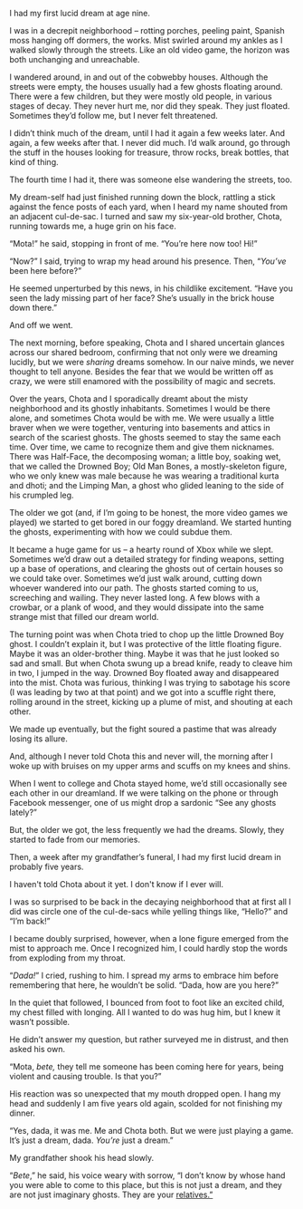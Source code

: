 I had my first lucid dream at age nine.



I was in a decrepit neighborhood – rotting porches, peeling paint, Spanish moss hanging off dormers, the works. Mist swirled around my ankles as I walked slowly through the streets. Like an old video game, the horizon was both unchanging and unreachable. 



I wandered around, in and out of the cobwebby houses. Although the streets were empty, the houses usually had a few ghosts floating around. There were a few children, but they were mostly old people, in various stages of decay. They never hurt me, nor did they speak. They just floated. Sometimes they’d follow me, but I never felt threatened. 



I didn’t think much of the dream, until I had it again a few weeks later. And again, a few weeks after that. I never did much. I’d walk around, go through the stuff in the houses looking for treasure, throw rocks, break bottles, that kind of thing. 



The fourth time I had it, there was someone else wandering the streets, too. 



My dream-self had just finished running down the block, rattling a stick against the fence posts of each yard, when I heard my name shouted from an adjacent cul-de-sac. I turned and saw my six-year-old brother, Chota, running towards me, a huge grin on his face. 



“Mota!” he said, stopping in front of me. “You’re here now too! Hi!” 



“Now?” I said, trying to wrap my head around his presence. Then, “*You’ve* been here before?” 



He seemed unperturbed by this news, in his childlike excitement. “Have you seen the lady missing part of her face? She’s usually in the brick house down there.” 



And off we went. 



The next morning, before speaking, Chota and I shared uncertain glances across our shared bedroom, confirming that not only were we dreaming lucidly, but we were *sharing* dreams somehow. In our naive minds, we never thought to tell anyone. Besides the fear that we would be written off as crazy, we were still enamored with the possibility of magic and secrets. 



Over the years, Chota and I sporadically dreamt about the misty neighborhood and its ghostly inhabitants. Sometimes I would be there alone, and sometimes Chota would be with me. We were usually a little braver when we were together, venturing into basements and attics in search of the scariest ghosts. The ghosts seemed to stay the same each time. Over time, we came to recognize them and give them nicknames. There was Half-Face, the decomposing woman; a little boy, soaking wet, that we called the Drowned Boy; Old Man Bones, a mostly-skeleton figure, who we only knew was male because he was wearing a traditional kurta and dhoti; and the Limping Man, a ghost who glided leaning to the side of his crumpled leg. 



The older we got (and, if I’m going to be honest, the more video games we played) we started to get bored in our foggy dreamland. We started hunting the ghosts, experimenting with how we could subdue them. 



It became a huge game for us – a hearty round of Xbox while we slept. Sometimes we’d draw out a detailed strategy for finding weapons, setting up a base of operations, and clearing the ghosts out of certain houses so we could take over. Sometimes we’d just walk around, cutting down whoever wandered into our path. The ghosts started coming to us, screeching and wailing. They never lasted long. A few blows with a crowbar, or a plank of wood, and they would dissipate into the same strange mist that filled our dream world. 



The turning point was when Chota tried to chop up the little Drowned Boy ghost. I couldn’t explain it, but I was protective of the little floating figure. Maybe it was an older-brother thing. Maybe it was that he just looked so sad and small. But when Chota swung up a bread knife, ready to cleave him in two, I jumped in the way. Drowned Boy floated away and disappeared into the mist. Chota was furious, thinking I was trying to sabotage his score (I was leading by two at that point) and we got into a scuffle right there, rolling around in the street, kicking up a plume of mist, and shouting at each other.  



We made up eventually, but the fight soured a pastime that was already losing its allure.



And, although I never told Chota this and never will, the morning after I woke up with bruises on my upper arms and scuffs on my knees and shins. 



When I went to college and Chota stayed home, we’d still occasionally see each other in our dreamland. If we were talking on the phone or through Facebook messenger, one of us might drop a sardonic “See any ghosts lately?” 



But, the older we got, the less frequently we had the dreams. Slowly, they started to fade from our memories. 



Then, a week after my grandfather’s funeral, I had my first lucid dream in probably five years. 



I haven't told Chota about it yet. I don't know if I ever will. 



I was so surprised to be back in the decaying neighborhood that at first all I did was circle one of the cul-de-sacs while yelling things like, “Hello?” and “I’m back!”



I became doubly surprised, however, when a lone figure emerged from the mist to approach me. Once I recognized him, I could hardly stop the words from exploding from my throat. 



“*Dada!*” I cried, rushing to him. I spread my arms to embrace him before remembering that here, he wouldn’t be solid.  “Dada, how are you here?” 



In the quiet that followed, I bounced from foot to foot like an excited child, my chest filled with longing. All I wanted to do was hug him, but I knew it wasn’t possible. 



He didn’t answer my question, but rather surveyed me in distrust, and then asked his own. 



“Mota, *bete,* they tell me someone has been coming here for years, being violent and causing trouble. Is that you?”



His reaction was so unexpected that my mouth dropped open. I hang my head and suddenly I am five years old again, scolded for not finishing my dinner. 



“Yes, dada, it was me. Me and Chota both. But we were just playing a game. It’s just a dream, dada. *You’re* just a dream.”



My grandfather shook his head slowly.



“*Bete*,” he said, his voice weary with sorrow, “I don’t know by whose hand you were able to come to this place, but this is not just a dream, and they are not just imaginary ghosts. They are your [relatives.”](https://www.reddit.com/r/professionalsuccubus/) 
